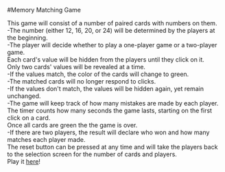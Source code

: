 #Memory Matching Game

This game will consist of a number of paired cards with numbers on them.  
    -The number (either 12, 16, 20, or 24) will be determined by the players at the beginning.  
    -The player will decide whether to play a one-player game or a two-player game.  
Each card's value will be hidden from the players until they click on it.  
Only two cards' values will be revealed at a time.  
    -If the values match, the color of the cards will change to green.  
        -The matched cards will no longer respond to clicks.  
    -If the values don't match, the values will be hidden again, yet remain unchanged.  
        -The game will keep track of how many mistakes are made by each player.  
The timer counts how many seconds the game lasts, starting on the first click on a card.  
Once all cards are green the the game is over.  
    -If there are two players, the result will declare who won and how many matches each player made.  
The reset button can be pressed at any time and will take the players back to the selection screen for the number of cards and players.  
Play it [here](mrparvinsmith.github.io/project)!
